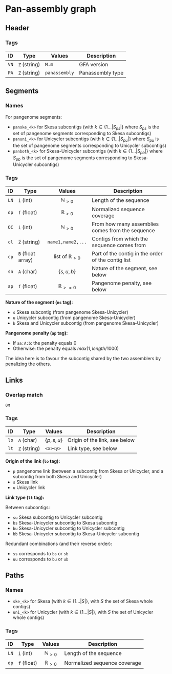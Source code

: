 # Pan-assembly graph

## Header

### Tags

| ID   | Type         | Values        | Description      |
| ---- | ------------ | ------------- | ---------------- |
| `VN` | `Z` (string) | `M.m`         | GFA version      |
| `PA` | `Z` (string) | `panassembly` | Panassembly type |

## Segments

### Names

For pangenome segments:

* `panske_<k>` for Skesa subcontigs (with $k \in \{1...|S_{ps}|\}$ where $S_{ps}$ is the set of pangenome segments corresponding to Skesa subcontigs)
* `panuni_<k>` for Unicycler subcontigs (with $k \in \{1...|S_{pu}|\}$ where $S_{pu}$ is the set of pangenome segments corresponding to Unicycler subcontigs)
* `panboth_<k>` for Skesa-Unicycler subcontigs (with $k \in \{1...|S_{pb}|\}$ where $S_{pb}$ is the set of pangenome segments corresponding to Skesa-Unicycler subcontigs)

### Tags

| ID   | Type              |          Values           | Description                                        |
| ---- | ----------------- | :-----------------------: | -------------------------------------------------- |
| `LN` | `i` (int)         |     $\mathbb{N}_{>0}$     | Length of the sequence                             |
| `dp` | `f` (float)       |     $\mathbb{R}_{>0}$     | Normalized sequence coverage                       |
| `OC` | `i` (int)         |     $\mathbb{N}_{>0}$     | From how many assemblies comes from the sequence   |
| `cl` | `Z` (string)      |     `name1,name2,...`     | Contigs from which the sequence comes from         |
| `cp` | `B` (float array) | list of $\mathbb{R}_{>0}$ | Part of the contig in the order of the contig list |
| `sn` | `A` (char)        |       $\{s, u, b\}$       | Nature of the segment, see below                   |
| `ap` | `f` (float)       |    $\mathbb{R}_{>=0}$     | Pangenome penalty, see below                       |

<!-- REFACTOR always use dp, remove the use of cv -->
<!-- REFACTOR change aa by sn -->

**Nature of the segment (`ns` tag):**

* `s` Skesa subcontig (from pangenome Skesa-Unicycler)
* `u` Unicycler subcontig (from pangenome Skesa-Unicycler)
* `b` Skesa and Unicycler subcontig (from pangenome Skesa-Unicycler)

**Pangenome penalty (`ap` tag):**

* If `aa:A:b`: the penalty equals $0$
* Otherwise: the penalty equals $max(1, length/1000)$

The idea here is to favour the subcontig shared by the two assemblers by penalizing the others.

## Links

### Overlap match

`0M`

### Tags

| ID   | Type         | Values        | Description                   |
| ---- | ------------ | ------------- | ----------------------------- |
| `lo` | `A` (char)   | $\{p, s, u\}$ | Origin of the link, see below |
| `lt` | `Z` (string) | `<x><y>`      | Link type, see below          |

<!-- REFACTOR change aa by lo -->

**Origin of the link (`lo` tag):**

* `p` pangenome link (between a subcontig from Skesa or Unicycler, and a subcontig from both Skesa and Unicycler)
* `s` Skesa link
* `u` Unicycler link

**Link type (`lt` tag):**

Between subcontigs:

* `su` Skesa subcontig to Unicycler subcontig
* `bs` Skesa-Unicycler subcontig to Skesa subcontig
* `bu` Skesa-Unicycler subcontig to Unicycler subcontig
* `bb` Skesa-Unicycler subcontig to Skesa-Unicycler subcontig

Redundant combinations (and their reverse order):

* `ss` corresponds to `bs` or `sb`
* `uu` corresponds to `bu` or `ub`

## Paths

<!-- DOCU path tags -->

### Names

* `ske_<k>` for Skesa (with $k \in \{1...|S|\}$, with $S$ the set of Skesa whole contigs)
* `uni_<k>` for Unicycler (with $k \in \{1...|S|\}$, with $S$ the set of Unicycler whole contigs)

### Tags

| ID   | Type        |      Values       | Description                  |
| ---- | ----------- | :---------------: | ---------------------------- |
| `LN` | `i` (int)   | $\mathbb{N}_{>0}$ | Length of the sequence       |
| `dp` | `f` (float) | $\mathbb{R}_{>0}$ | Normalized sequence coverage |

<!-- REFACTOR tags for panassembly without assembler contigs as segments -->
